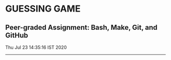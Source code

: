 # GUESSING GAME
## Peer-graded Assignment: Bash, Make, Git, and GitHub

Thu Jul 23 14:35:16 IST 2020

****

